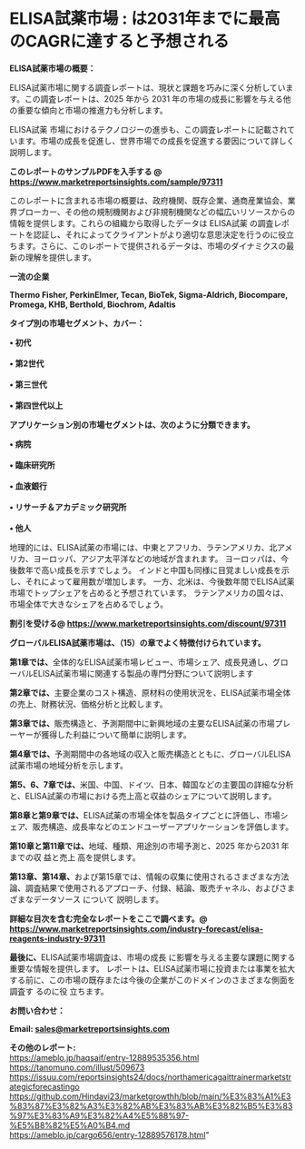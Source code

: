 # ELISA試薬市場 : は2031年までに最高のCAGRに達すると予想される

<strong><b>ELISA試薬市場の概要：</b></strong>

ELISA試薬市場に関する調査レポートは、現状と課題を巧みに深く分析しています。この調査レポートは、2025 年から 2031 年の市場の成長に影響を与える他の重要な傾向と市場の推進力も分析します。

ELISA試薬 市場におけるテクノロジーの進歩も、この調査レポートに記載されています。市場の成長を促進し、世界市場での成長を促進する要因について詳しく説明します。

<strong>このレポートのサンプルPDFを入手する @ <a href=https://www.marketreportsinsights.com/sample/97311>https://www.marketreportsinsights.com/sample/97311</a></strong>

このレポートに含まれる市場の概要は、政府機関、既存企業、通商産業協会、業界ブローカー、その他の規制機関および非規制機関などの幅広いリソースからの情報を提供します。これらの組織から取得したデータは ELISA試薬 の調査レポートを認証し、それによってクライアントがより適切な意思決定を行うのに役立ちます。さらに、このレポートで提供されるデータは、市場のダイナミクスの最新の理解を提供します。

<strong>一流の企業</strong>

<strong><b>Thermo Fisher, PerkinElmer, Tecan, BioTek, Sigma-Aldrich, Biocompare, Promega, KHB, Berthold, Biochrom, Adaltis</b></strong>

<strong><b>タイプ別の市場セグメント、カバー：</b></strong>

<strong>• 初代<br><br>• 第2世代<br><br>• 第三世代<br><br>• 第四世代以上</strong>

<strong><b>アプリケーション別の市場セグメントは、次のように分類できます。</b></strong>

<strong>• 病院<br><br>• 臨床研究所<br><br>• 血液銀行<br><br>• リサーチ＆アカデミック研究所<br><br>• 他人</strong>

 地理的には、ELISA試薬の市場には、中東とアフリカ、ラテンアメリカ、北アメリカ、ヨーロッパ、アジア太平洋などの地域が含まれます。 ヨーロッパは、今後数年で高い成長を示すでしょう。 インドと中国も同様に目覚ましい成長を示し、それによって雇用数が増加します。 一方、北米は、今後数年間でELISA試薬市場でトップシェアを占めると予想されています。 ラテンアメリカの国々は、市場全体で大きなシェアを占めるでしょう。

<strong>割引を受ける@ <a href=https://www.marketreportsinsights.com/discount/97311>https://www.marketreportsinsights.com/discount/97311</a></strong>

<strong><b>グローバルELISA試薬市場は、（15）の章でよく特徴付けられています。</b></strong>

<strong><b>第</b></strong><strong><b>1章では、</b></strong>全体的なELISA試薬市場レビュー、市場シェア、成長見通し、グローバルELISA試薬市場に関連する製品の専門分野について説明します

<strong><b>第2章では、</b></strong>主要企業のコスト構造、原材料の使用状況を、ELISA試薬市場全体の売上、財務状況、価格分析と比較します。

<strong><b>第3章では、</b></strong>販売構造と、予測期間中に新興地域の主要なELISA試薬の市場プレーヤーが獲得した利益について簡単に説明します。

<strong><b>第4章では、</b></strong>予測期間中の各地域の収入と販売構造とともに、グローバルELISA試薬市場の地域分析を示します。

<strong><b>第5、6、7章では、</b></strong>米国、中国、ドイツ、日本、韓国などの主要国の詳細な分析と、ELISA試薬の市場における売上高と収益のシェアについて説明します。

<strong><b>第8章と第9章では、</b></strong>ELISA試薬の市場全体を製品タイプごとに評価し、市場シェア、販売構造、成長率などのエンドユーザーアプリケーションを評価します。

<strong><b>第10章と第11章では、</b></strong>地域、種類、用途別の市場予測と、2025 年から2031 年までの収 益と売上 高を提供します。

<strong><b>第13章、第14章、</b></strong>および第15章では、情報の収集に使用されるさまざまな方法論、調査結果で使用されるアプローチ、付録、結論、販売チャネル、およびさまざまなデータソース について 説明します。

<strong>詳細な目次を含む完全なレポートをここで調べます。@ <a href=https://www.marketreportsinsights.com/industry-forecast/elisa-reagents-industry-97311>https://www.marketreportsinsights.com/industry-forecast/elisa-reagents-industry-97311</a></strong>

<strong><b>最後に、</b></strong>ELISA試薬市場調査は、市場の成長 に影響を</a>与える主要な課題に関する重要な情報を提供します。 レポートは、ELISA試薬市場に投資または事業を拡大する前に、この市場の既存または今後の企業がこのドメインのさまざまな側面を調査す るのに役 立ちます。

<strong><b>お問い合わせ：</b></strong>

<strong>Email: </strong><a href=mailto:sales@marketreportsinsights.com><strong>sales@marketreportsinsights.com</strong></a>

<strong>その他のレポート:</strong>
<br>
<a href=https://ameblo.jp/haqsaif/entry-12889535356.html>https://ameblo.jp/haqsaif/entry-12889535356.html</a>
<br>
<a href=https://tanomuno.com/illust/509673>https://tanomuno.com/illust/509673</a>
<br>
<a href=https://issuu.com/reportsinsights24/docs/northamericagaittrainermarketstrategicforecastingo>https://issuu.com/reportsinsights24/docs/northamericagaittrainermarketstrategicforecastingo</a>
<br>
<a href=https://github.com/Hindavi23/marketgrowthh/blob/main/%E3%83%A1%E3%83%87%E3%82%A3%E3%82%AB%E3%83%AB%E3%82%B5%E3%83%97%E3%83%A9%E3%82%A4%E5%88%97-%E5%B8%82%E5%A0%B4.md>https://github.com/Hindavi23/marketgrowthh/blob/main/%E3%83%A1%E3%83%87%E3%82%A3%E3%82%AB%E3%83%AB%E3%82%B5%E3%83%97%E3%83%A9%E3%82%A4%E5%88%97-%E5%B8%82%E5%A0%B4.md</a>
<br>
<a href=https://ameblo.jp/cargo656/entry-12889576178.html>https://ameblo.jp/cargo656/entry-12889576178.html</a>"

